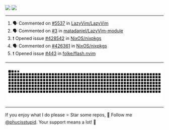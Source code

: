 ![](https://github-readme-stats.vercel.app/api?username=phucisstupid&show_icons=true&theme=catppuccin_mocha)
![](https://streak-stats.demolab.com?user=phucisstupid&theme=catppuccin_mocha)

---

<!--START_SECTION:activity-->
1. 🗣 Commented on [#5537](https://github.com/LazyVim/LazyVim/pull/5537#issuecomment-3124480673) in [LazyVim/LazyVim](https://github.com/LazyVim/LazyVim)
2. 🗣 Commented on [#3](https://github.com/matadaniel/LazyVim-module/pull/3#issuecomment-3124472207) in [matadaniel/LazyVim-module](https://github.com/matadaniel/LazyVim-module)
3. ❗ Opened issue [#428542](https://github.com/NixOS/nixpkgs/issues/428542) in [NixOS/nixpkgs](https://github.com/NixOS/nixpkgs)
4. 🗣 Commented on [#426361](https://github.com/NixOS/nixpkgs/pull/426361#issuecomment-3117810052) in [NixOS/nixpkgs](https://github.com/NixOS/nixpkgs)
5. ❗ Opened issue [#443](https://github.com/folke/flash.nvim/issues/443) in [folke/flash.nvim](https://github.com/folke/flash.nvim)
<!--END_SECTION:activity-->

---

<picture>
  <source media="(prefers-color-scheme: dark)" srcset="https://raw.githubusercontent.com/phucisstupid/phucisstupid/output/github-contribution-grid-snake-dark.svg">
  <source media="(prefers-color-scheme: light)" srcset="https://raw.githubusercontent.com/phucisstupid/phucisstupid/output/github-contribution-grid-snake.svg">
  <img alt="GitHub Contribution Grid Snake" src="https://raw.githubusercontent.com/phucisstupid/phucisstupid/output/github-contribution-grid-snake.svg">
</picture>

---

If you enjoy what I do please ⭐ Star some repos, 👤 Follow me [@phucisstupid](https://github.com/phucisstupid). Your support means a lot! 💙
